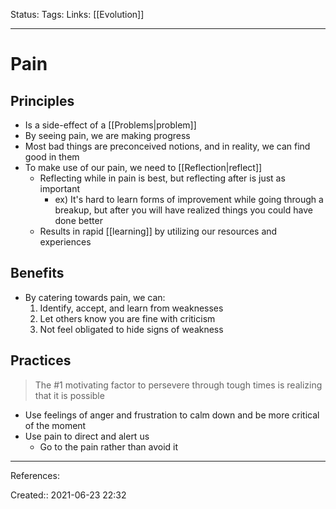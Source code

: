Status:
Tags: 
Links: [[Evolution]]
___
# Pain
## Principles
- Is a side-effect of a [[Problems|problem]]
- By seeing pain, we are making progress
- Most bad things are preconceived notions, and in reality, we can find good in them
- To make use of our pain, we need to [[Reflection|reflect]]
	- Reflecting while in pain is best, but reflecting after is just as important
		- ex) It's hard to learn forms of improvement while going through a breakup, but after you will have realized things you could have done better
	- Results in rapid [[learning]] by utilizing our resources and experiences
## Benefits
- By catering towards pain, we can:
	1. Identify, accept, and learn from weaknesses
	2. Let others know you are fine with criticism
	3. Not feel obligated to hide signs of weakness
## Practices
> The #1 motivating factor to persevere through tough times is realizing that it is possible
- Use feelings of anger and frustration to calm down and be more critical of the moment
- Use pain to direct and alert us
	- Go to the pain rather than avoid it
___
References:

Created:: 2021-06-23 22:32
